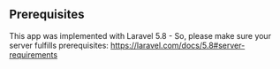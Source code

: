 ## Prerequisites

This app was implemented with Laravel 5.8 - So, please make sure your server fulfills prerequisites: https://laravel.com/docs/5.8#server-requirements